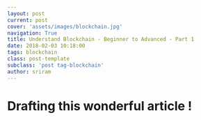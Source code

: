 ```yaml
---
layout: post
current: post
cover: 'assets/images/blockchain.jpg'
navigation: True
title: Understand Blockchain - Beginner to Advanced - Part 1
date: 2018-02-03 10:18:00
tags: blockchain
class: post-template
subclass: 'post tag-blockchain'
author: sriram
---
```

# Drafting this wonderful article !
